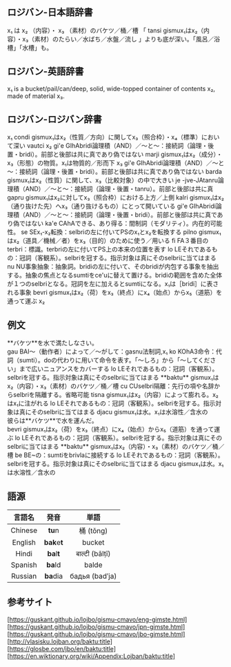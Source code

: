 ## ロジバン-日本語辞書
<body>
    x₁ は x₂ （内容）・ x₃ （素材）のバケツ／桶／槽  
    「
    <span>
        <span class="text">tansi</span>
        <span class="tips"><span class="kind">gismu</span>x₁はx₂（内容）・x₃（素材）のたらい／水ばち／水盤／流し</span>
    </span>」よりも底が深い。「風呂／浴槽」「水槽」も。
</body>

## ロジバン-英語辞書
x₁ is a bucket/pail/can/deep, solid, wide-topped container of contents x₂, made of material x₃.

## ロジバン-ロジバン辞書
<body>
    x₁ <span>
        <span class="text">condi</span>
        <span class="tips"><span class="kind">gismu</span>x₁はx₂（性質／方向）に関してx₃（照合枠）・x₄（標準）において深い</span>
    </span>
    vautci x₂ <span>
        <span class="text">gi'e</span>
        <span class="tips"><span class="kind">GIhA</span>bridi論理積（AND）／～と～：接続詞（論理・後置・bridi）。前部と後部は共に真であり偽ではない</span>
    </span>
    <span>
        <span class="text">marji</span>
        <span class="tips"><span class="kind">gismu</span>x₁はx₂（成分）・x₃（形態）の物質。x₁は物質的／形而下</span>
    </span>
    x₃ <span>
        <span class="text">gi'e</span>
        <span class="tips"><span class="kind">GIhA</span>bridi論理積（AND）／～と～：接続詞（論理・後置・bridi）。前部と後部は共に真であり偽ではない</span>
    </span>
    <span>
        <span class="text">barda</span>
        <span class="tips"><span class="kind">gismu</span>x₁はx₂（性質）に関して、x₃（比較対象）の中で大きい</span>
    </span>
    <span>
        <span class="text">je</span>
        <span class="tips"><span class="kind">-jve-JA</span>tanru論理積（AND）／～と～：接続詞（論理・後置・tanru）。前部と後部は共に真</span>
    </span>
    <span>
        <span class="text">gapru</span>
        <span class="tips"><span class="kind">gismu</span>x₁はx₂に対してx₃（照合枠）における上方／上側</span>
    </span>
    <span>
        <span class="text">kalri</span>
        <span class="tips"><span class="kind">gismu</span>x₁はx₂（通り抜けた先）へx₃（通り抜けるもの）にとって開いている</span>
    </span>
    <span>
        <span class="text">gi'e</span>
        <span class="tips"><span class="kind">GIhA</span>bridi論理積（AND）／～と～：接続詞（論理・後置・bridi）。前部と後部は共に真であり偽ではない</span>
    </span>
    <span>
        <span class="text">ka'e</span>
        <span class="tips"><span class="kind">CAhA</span>できる、あり得る：間制詞（モダリティ）。内在的可能性。</span>
    </span>
    <span>
        <span class="text">se</span>
        <span class="tips"><span class="kind">SE</span>x₁-x₂転換：selbriの左に付いてPSのx₁とx₂を転換する</span>
    </span>
    <span>
        <span class="text">pilno</span>
        <span class="tips"><span class="kind">gismu</span>x₁はx₂（道具／機械／者）をx₃（目的）のために使う／用いる</span>
    </span>
    <span>
        <span class="text">fi</span>
        <span class="tips"><span class="kind">FA</span>３番目のterbri：標識。terbriの左に付いてPS上の本来の位置を表す</span>
    </span>
    <span>
        <span class="text">lo</span>
        <span class="tips"><span class="kind">LE</span>それであるもの：冠詞（客観系）。selbriを冠する。指示対象は真にそのselbriに当てはまる</span>
    </span>
    <span>
        <span class="text">nu</span>
        <span class="tips"><span class="kind">NU</span>事象抽象：抽象詞。bridiの左に付いて、そのbridiが内包する事象を抽出する。抽象の焦点となるsumtiをce'uに替えて置ける。bridiの範囲を含めた全体が１つのselbriとなる。冠詞を左に加えるとsumtiになる。x₁は［bridi］に表される事象</span>
    </span>
    <span>
        <span class="text">bevri</span>
        <span class="tips"><span class="kind">gismu</span>x₁はx₂（荷）をx₃（終点）にx₄（始点）からx₅（道筋）を通って運ぶ</span>
    </span>
    x₂
</body>

## 例文

<body>
    <div>
        <span class="icon-kou"></span>
        <span class="balloon-kou">**バケツ**を水で満たしなさい。
            <br>
        </span>
    </div>
    <div>
        <span class="icon-ochappa"></span>
        <span class="balloon-ochappa">
            <span>
                <span class="text">gau</span>
                <span class="tips"><span class="kind">BAI</span>～（動作者）によって／～がして：gasnu法制詞,x₁</span>
            </span>
            <span>
                <span class="text">ko</span>
                <span class="tips"><span class="kind">KOhA3</span>命令：代詞（sumti）。doの代わりに用いて命令を表す。「～しろ」から「～してください」まで広いニュアンスをカバーする</span>
            </span>
            <span>
                <span class="text">lo</span>
                <span class="tips"><span class="kind">LE</span>それであるもの：冠詞（客観系）。selbriを冠する。指示対象は真にそのselbriに当てはまる</span>
            </span>
            <span>
                <span class="text">**baktu**</span>
                <span class="tips"><span class="kind">gismu</span>x₁はx₂（内容）・x₃（素材）のバケツ／桶／槽</span>
            </span>
            <span>
                <span class="text">cu</span>
                <span class="tips"><span class="kind">CU</span>selbri隔離：先行の項や名辞からselbriを隔離する。省略可能</span>
            </span>
            <span>
                <span class="text">tisna</span>
                <span class="tips"><span class="kind">gismu</span>x₁はx₂（内容）によって膨れる。x₂はx₁に注がれる</span>
            </span>
            <span>
                <span class="text">lo</span>
                <span class="tips"><span class="kind">LE</span>それであるもの：冠詞（客観系）。selbriを冠する。指示対象は真にそのselbriに当てはまる</span>
            </span>
            <span>
                <span class="text">djacu</span>
                <span class="tips"><span class="kind">gismu</span>x₁は水。x₁は水溶性／含水の</span>
            </span>
        </span>
    </div>
    <div>
        <span class="icon-kou"></span>
        <span class="balloon-kou">彼らは**バケツ**で水を運んだ。
            <br>
        </span>
    </div>
    <div>
        <span class="icon-ochappa"></span>
        <span class="balloon-ochappa">
            <span>
                <span class="text">bevri</span>
                <span class="tips"><span class="kind">gismu</span>x₁はx₂（荷）をx₃（終点）にx₄（始点）からx₅（道筋）を通って運ぶ</span>
            </span>
            <span>
                <span class="text">lo</span>
                <span class="tips"><span class="kind">LE</span>それであるもの：冠詞（客観系）。selbriを冠する。指示対象は真にそのselbriに当てはまる</span>
            </span>
            <span>
                <span class="text">**baktu**</span>
                <span class="tips"><span class="kind">gismu</span>x₁はx₂（内容）・x₃（素材）のバケツ／桶／槽</span>
            </span>
            <span>
                <span class="text">be</span>
                <span class="tips"><span class="kind">BE</span>~の：sumtiをbrivlaに接続する</span>
            </span>
            <span>
                <span class="text">lo</span>
                <span class="tips"><span class="kind">LE</span>それであるもの：冠詞（客観系）。selbriを冠する。指示対象は真にそのselbriに当てはまる</span>
            </span>
            <span>
                <span class="text">djacu</span>
                <span class="tips"><span class="kind">gismu</span>x₁は水。x₁は水溶性／含水の</span>
            </span>
        </span>
    </div>
</body>

## 語源

|言語名|発音|単語|
|:-:|:-:|:-:|
|Chinese|<b>tu</b>n|桶 (tǒng)|
|English|<b>bak</b>e<b>t</b>|bucket|
|Hindi|<b>ba</b>l<b>t</b>|बाल्टी (bālṭī)|
|Spanish|<b>ba</b>ld|balde|
|Russian|<b>ba</b>dia|бадья (badʹja)|

## 参考サイト

[https://guskant.github.io/lojbo/gismu-cmavo/eng-gimste.html]  
[https://guskant.github.io/lojbo/gismu-cmavo/jpn-gimste.html]  
[https://guskant.github.io/lojbo/gismu-cmavo/jbo-gimste.html]  
[http://vlasisku.lojban.org/baktu:title]  
[https://glosbe.com/jbo/en/baktu:title]  
[https://en.wiktionary.org/wiki/Appendix:Lojban/baktu:title]
